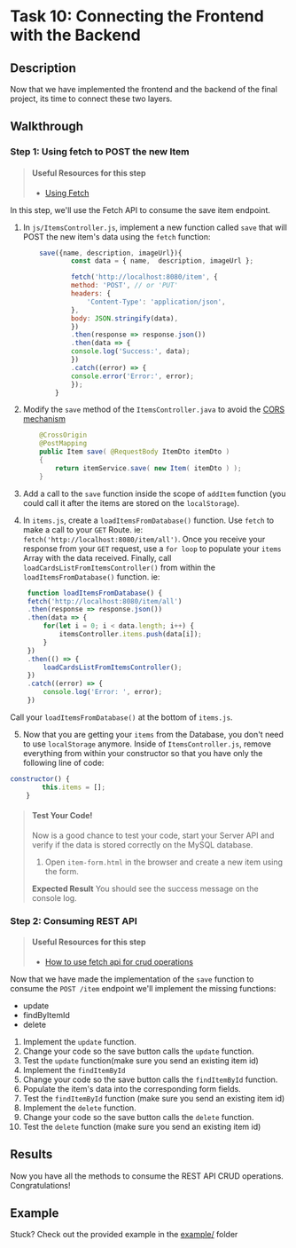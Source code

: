 # Task 10: Connecting the Frontend with the Backend

## Description

Now that we have implemented the frontend and the backend of the final project, its time to connect these two layers.

## Walkthrough

### Step 1: Using fetch to POST the new Item

> #### Useful Resources for this step
>
> - [Using Fetch](https://developer.mozilla.org/en-US/docs/Web/API/Fetch_API/Using_Fetch)

In this step, we'll use the Fetch API to consume the save item endpoint.

1. In `js/ItemsController.js`, implement a new function called `save` that will POST the new item's data using the `fetch` function:

   ```javascript
       save({name, description, imageUrl}){
               const data = { name,  description, imageUrl };

               fetch('http://localhost:8080/item', {
               method: 'POST', // or 'PUT'
               headers: {
                   'Content-Type': 'application/json',
               },
               body: JSON.stringify(data),
               })
               .then(response => response.json())
               .then(data => {
               console.log('Success:', data);
               })
               .catch((error) => {
               console.error('Error:', error);
               });
           }
   ```

2. Modify the `save` method of the `ItemsController.java` to avoid the [CORS mechanism](https://developer.mozilla.org/en-US/docs/Web/HTTP/CORS)

   ```java
       @CrossOrigin
       @PostMapping
       public Item save( @RequestBody ItemDto itemDto )
       {
           return itemService.save( new Item( itemDto ) );
       }
   ```

3. Add a call to the `save` function inside the scope of `addItem` function (you could call it after the items are stored on the `localStorage`).

4. In `items.js`, create a `loadItemsFromDatabase()` function. Use `fetch` to make a call to your `GET` Route. ie: `fetch('http://localhost:8080/item/all')`. Once you receive your response from your `GET` request, use a `for loop` to populate your `items` Array with the data received. Finally, call `loadCardsListFromItemsController()` from within the `loadItemsFromDatabase()` function. ie: 
   ```javascript
    function loadItemsFromDatabase() {
    fetch('http://localhost:8080/item/all')
    .then(response => response.json())
    .then(data => {
        for(let i = 0; i < data.length; i++) {
            itemsController.items.push(data[i]);                
        }   
    })
    .then(() => {
        loadCardsListFromItemsController();
    })
    .catch((error) => {
        console.log('Error: ', error);
    })   
    ```
Call your `loadItemsFromDatabase()` at the bottom of `items.js`.

5. Now that you are getting your `items` from the Database, you don't need to use `localStorage` anymore. Inside of `ItemsController.js`, remove everything from within your constructor so that you have only the following line of code:
```javascript
constructor() {
        this.items = [];
    }
```

> #### Test Your Code!
>
> Now is a good chance to test your code, start your Server API and verify if the data is stored correctly on the MySQL database.
>
> 1. Open `item-form.html` in the browser and create a new item using the form.
>
> **Expected Result**
> You should see the success message on the console log.

### Step 2: Consuming REST API

> #### Useful Resources for this step
>
> - [How to use fetch api for crud operations](https://dev.to/duhbhavesh/how-to-use-fetch-api-for-crud-operations-57a0)

Now that we have made the implementation of the `save` function to consume the `POST /item` endpoint we'll implement the missing functions:

- update
- findByItemId
- delete

1. Implement the `update` function.
2. Change your code so the save button calls the `update` function.
3. Test the `update` function(make sure you send an existing item id)
4. Implement the `findItemById`
5. Change your code so the save button calls the `findItemById` function.
6. Populate the item's data into the corresponding form fields.
7. Test the `findItemById` function (make sure you send an existing item id)
8. Implement the `delete` function.
9. Change your code so the save button calls the `delete` function.
10. Test the `delete` function (make sure you send an existing item id)

## Results

Now you have all the methods to consume the REST API CRUD operations. Congratulations!

## Example

Stuck? Check out the provided example in the [example/](example/) folder
